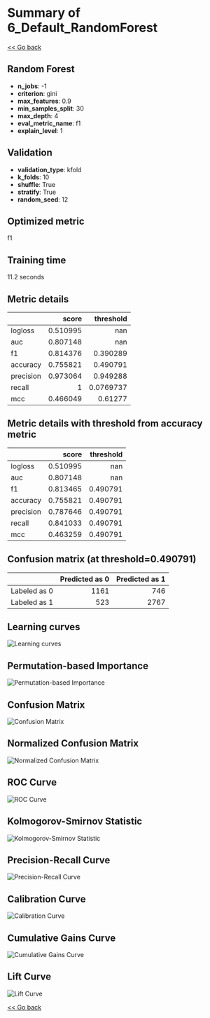 # Summary of 6_Default_RandomForest

[<< Go back](../README.md)


## Random Forest
- **n_jobs**: -1
- **criterion**: gini
- **max_features**: 0.9
- **min_samples_split**: 30
- **max_depth**: 4
- **eval_metric_name**: f1
- **explain_level**: 1

## Validation
 - **validation_type**: kfold
 - **k_folds**: 10
 - **shuffle**: True
 - **stratify**: True
 - **random_seed**: 12

## Optimized metric
f1

## Training time

11.2 seconds

## Metric details
|           |    score |   threshold |
|:----------|---------:|------------:|
| logloss   | 0.510995 | nan         |
| auc       | 0.807148 | nan         |
| f1        | 0.814376 |   0.390289  |
| accuracy  | 0.755821 |   0.490791  |
| precision | 0.973064 |   0.949288  |
| recall    | 1        |   0.0769737 |
| mcc       | 0.466049 |   0.61277   |


## Metric details with threshold from accuracy metric
|           |    score |   threshold |
|:----------|---------:|------------:|
| logloss   | 0.510995 |  nan        |
| auc       | 0.807148 |  nan        |
| f1        | 0.813465 |    0.490791 |
| accuracy  | 0.755821 |    0.490791 |
| precision | 0.787646 |    0.490791 |
| recall    | 0.841033 |    0.490791 |
| mcc       | 0.463259 |    0.490791 |


## Confusion matrix (at threshold=0.490791)
|              |   Predicted as 0 |   Predicted as 1 |
|:-------------|-----------------:|-----------------:|
| Labeled as 0 |             1161 |              746 |
| Labeled as 1 |              523 |             2767 |

## Learning curves
![Learning curves](learning_curves.png)

## Permutation-based Importance
![Permutation-based Importance](permutation_importance.png)
## Confusion Matrix

![Confusion Matrix](confusion_matrix.png)


## Normalized Confusion Matrix

![Normalized Confusion Matrix](confusion_matrix_normalized.png)


## ROC Curve

![ROC Curve](roc_curve.png)


## Kolmogorov-Smirnov Statistic

![Kolmogorov-Smirnov Statistic](ks_statistic.png)


## Precision-Recall Curve

![Precision-Recall Curve](precision_recall_curve.png)


## Calibration Curve

![Calibration Curve](calibration_curve_curve.png)


## Cumulative Gains Curve

![Cumulative Gains Curve](cumulative_gains_curve.png)


## Lift Curve

![Lift Curve](lift_curve.png)



[<< Go back](../README.md)
